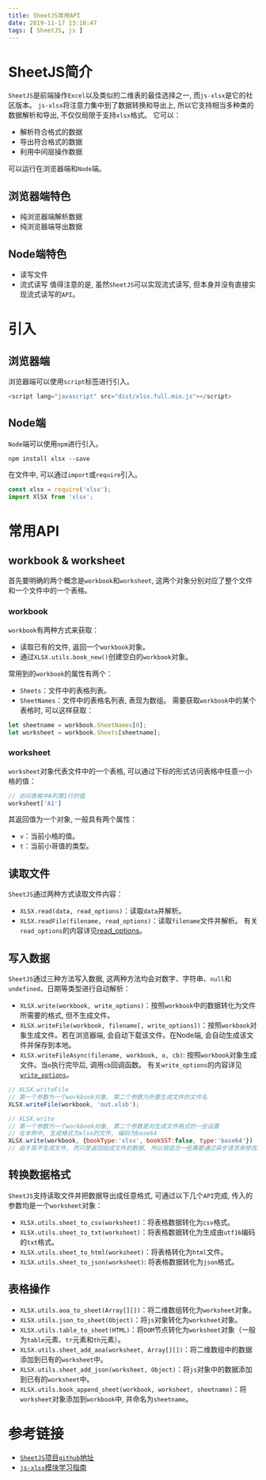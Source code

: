```yaml
---
title: SheetJS常用API
date: 2019-11-17 13:18:47
tags: [ SheetJS, js ]
---
```

# SheetJS简介
`SheetJS`是前端操作`Excel`以及类似的二维表的最佳选择之一, 而`js-xlsx`是它的社区版本。
`js-xlsx`将注意力集中到了数据转换和导出上, 所以它支持相当多种类的数据解析和导出, 不仅仅局限于支持`xlsx`格式。
它可以：
* 解析符合格式的数据
* 导出符合格式的数据
* 利用中间层操作数据

可以运行在浏览器端和`Node`端。
## 浏览器端特色
* 纯浏览器端解析数据
* 纯浏览器端导出数据

## Node端特色
* 读写文件
* 流式读写
值得注意的是, 虽然`SheetJS`可以实现流式读写, 但本身并没有直接实现流式读写的`API`。

# 引入
## 浏览器端
浏览器端可以使用`script`标签进行引入。
```js
<script lang="javascript" src="dist/xlsx.full.min.js"></script>
```

## Node端
`Node`端可以使用`npm`进行引入。
```
npm install xlsx --save
```
在文件中, 可以通过`import`或`require`引入。
```js
const xlsx = require('xlsx');
import XlSX from 'xlsx';
```

# 常用API
## workbook & worksheet
首先要明确的两个概念是`workbook`和`worksheet`, 这两个对象分别对应了整个文件和一个文件中的一个表格。

### workbook
`workbook`有两种方式来获取：
* 读取已有的文件, 返回一个`workbook`对象。
* 通过`XLSX.utils.book_new()`创建空白的`workbook`对象。

常用到的`workbook`的属性有两个：
* `Sheets`：文件中的表格列表。
* `SheetNames`：文件中的表格名列表, 表现为数组。
需要获取`workbook`中的某个表格时, 可以这样获取：
```js
let sheetname = workbook.SheetNames[0];
let worksheet = workbook.Sheets[sheetname];
```

### worksheet
`worksheet`对象代表文件中的一个表格, 可以通过下标的形式访问表格中任意一小格的值：
```js
// 访问表格中A列第1行的值
worksheet['A1']
```
其返回值为一个对象, 一般具有两个属性：
* `v`：当前小格的值。
* `t`：当前小哥值的类型。

## 读取文件
`SheetJS`通过两种方式读取文件内容：
* `XLSX.read(data, read_options)`：读取`data`并解析。
* `XLSX.readFile(filename, read_options)`：读取`filename`文件并解析。
有关`read_options`的内容详见[read_options](https://github.com/SheetJS/sheetjs#parsing-options)。

## 写入数据
`SheetJS`通过三种方法写入数据, 这两种方法均会对数字、字符串、`null`和`undefined`、日期等类型进行自动解析：
* `XLSX.write(workbook, write_options)`：按照`workbook`中的数据转化为文件所需要的格式, 但不生成文件。
* `XLSX.writeFile(workbook, filename[, write_options])`：按照`workbook`对象生成文件。若在浏览器端, 会自动下载该文件。在Node端, 会自动生成该文件并保存到本地。
* `XLSX.writeFileAsync(filename, workbook, o, cb)`: 按照`workbook`对象生成文件。当`o`执行完毕后, 调用`cb`回调函数。
有关`write_options`的内容详见[`write_options`](https://github.com/SheetJS/sheetjs#writing-options)。

```js
// XLSX.writeFile
// 第一个参数为一个workbook对象, 第二个参数为所要生成文件的文件名
XLSX.writeFile(workbook, 'out.xlsb');

// XLSX.write
// 第一个参数为一个workbook对象, 第二个参数是对生成文件格式的一些设置
// 在本例中, 生成格式为xlsx的文件, 编码为base64
XLSX.write(workbook, {bookType:'xlsx', bookSST:false, type:'base64'})
// 由于其不生成文件, 而只是返回组成文件的数据, 所以很适合一些需要通过异步请求来修改服务器上的文件等场景
```
## 转换数据格式
`SheetJS`支持读取文件并把数据导出成任意格式, 可通过以下几个`API`完成, 传入的参数均是一个`worksheet`对象：
* `XLSX.utils.sheet_to_csv(worksheet)`：将表格数据转化为`csv`格式。
* `XLSX.utils.sheet_to_txt(worksheet)`：将表格数据转化为生成由`utf16`编码的`txt`格式。
* `XLSX.utils.sheet_to_html(worksheet)`：将表格转化为`html`文件。
* `XLSX.utils.sheet_to_json(worksheet)`: 将表格数据转化为`json`格式。

## 表格操作
* `XLSX.utils.aoa_to_sheet(Array[][])`：将二维数组转化为`worksheet`对象。
* `XLSX.utils.json_to_sheet(Object)`：将`js`对象转化为`worksheet`对象。
* `XLSX.utils.table_to_sheet(HTML)`：将`DOM`节点转化为`worksheet`对象（一般为`table`元素、`tr`元素和`th`元素）。
* `XLSX.utils.sheet_add_aoa(worksheet, Array[][])`：将二维数组中的数据添加到已有的`worksheet`中。
* `XLSX.utils.sheet_add_json(worksheet, Object)`：将`js`对象中的数据添加到已有的`worksheet`中。
* `XLSX.utils.book_append_sheet(workbook, worksheet, sheetname)`：将`worksheet`对象添加到`workbook`中, 并命名为`sheetname`。

# 参考链接
* [`SheetJS`项目`github`地址](https://github.com/SheetJS/sheetjs)
* [`js-xlsx`模块学习指南](https://segmentfault.com/a/1190000018077543)
